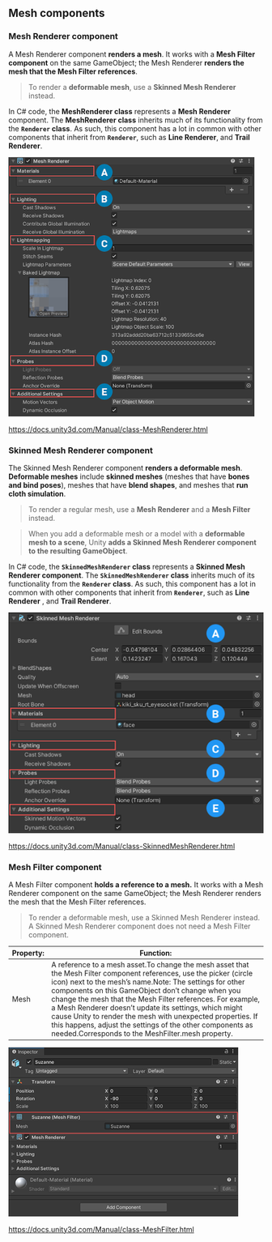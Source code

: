 ## Mesh components

### Mesh Renderer component
A Mesh Renderer component **renders a mesh**. It works with a **Mesh Filter component** on the same GameObject; the Mesh Renderer **renders the mesh that the Mesh Filter references**.

> To render a **deformable mesh**, use a **Skinned Mesh Renderer** instead.

In C# code, the **MeshRenderer class** represents a **Mesh Renderer** component. The **MeshRenderer class** inherits much of its functionality from the **`Renderer` class**. As such, this component has a lot in common with other components that inherit from **`Renderer`**, such as **Line Renderer**, and **Trail Renderer**.



![](./img/class-MeshRenderer-0.png)

https://docs.unity3d.com/Manual/class-MeshRenderer.html


### Skinned Mesh Renderer component
The Skinned Mesh Renderer component **renders a deformable mesh**. **Deformable meshes** include **skinned meshes** (meshes that have **bones and bind poses**), meshes that have **blend shapes**, and meshes that **run cloth simulation**.

> To render a regular mesh, use a **Mesh Renderer** and a **Mesh Filter** instead.


> When you add a deformable mesh or a model with a **deformable mesh to a scene**, Unity **adds a Skinned Mesh Renderer component to the resulting GameObject**.

In C# code, the **`SkinnedMeshRenderer` class** represents a **Skinned Mesh Renderer component**. The **`SkinnedMeshRenderer` class** inherits much of its functionality from the **`Renderer` class**. As such, this component has a lot in common with other components that inherit from **`Renderer`**, such as **Line Renderer**
, and **Trail Renderer**.


![](./img/skinned-mesh-renderer-inspector.png)

https://docs.unity3d.com/Manual/class-SkinnedMeshRenderer.html

### Mesh Filter component

A Mesh Filter component **holds a reference to a mesh.** It works with a Mesh Renderer
 component on the same GameObject; the Mesh Renderer renders the mesh that the Mesh Filter references.

> To render a deformable mesh, use a Skinned Mesh Renderer instead. A Skinned Mesh Renderer component does not need a Mesh Filter component.

| Property: | Function: |
| --- | --- |
| Mesh | A reference to a mesh asset.To change the mesh asset that the Mesh Filter component references, use the picker (circle icon) next to the mesh’s name.Note: The settings for other components on this GameObject don’t change when you change the mesh that the Mesh Filter references. For example, a Mesh Renderer doesn’t update its settings, which might cause Unity to render the mesh with unexpected properties. If this happens, adjust the settings of the other components as needed.Corresponds to the MeshFilter.mesh property. |

![](./img/Inspector-MeshFilter.png)

https://docs.unity3d.com/Manual/class-MeshFilter.html




